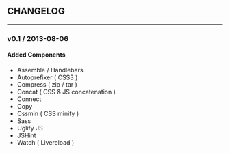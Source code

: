 ## CHANGELOG

---
### v0.1 / 2013-08-06
  
#### Added Components
  * Assemble / Handlebars
  * Autoprefixer ( CSS3 )
  * Compress ( zip / tar )
  * Concat ( CSS & JS concatenation )
  * Connect
  * Copy
  * Cssmin ( CSS minify )
  * Sass
  * Uglify JS
  * JSHint
  * Watch ( Livereload )

